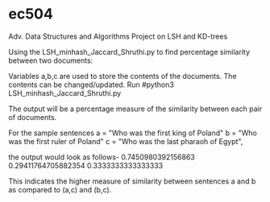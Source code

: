 # ec504
Adv. Data Structures and Algorithms Project on LSH and KD-trees

Using the LSH_minhash_Jaccard_Shruthi.py to find percentage similarity between two documents:

Variables a,b,c are used to store the contents of the documents. The contents can be changed/updated. Run 
#python3 LSH_minhash_Jaccard_Shruthi.py 

The output will be a percentage measure of the similarity between each pair of documents.

For the sample sentences a = "Who was the first king of Poland"
b = "Who was the first ruler of Poland"
c = "Who was the last pharaoh of Egypt",

the output would look as follows-
0.7450980392156863 0.29411764705882354 0.3333333333333333

This indicates the higher measure of similarity between sentences a and b as compared to (a,c) and (b,c).
